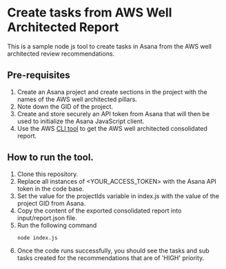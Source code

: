 # Create tasks from AWS Well Architected Report
This is a sample node js tool to create tasks in Asana from the AWS well architected review recommendations.

## Pre-requisites
1. Create an Asana project and create sections in the project with the names of the AWS well architected pillars.
2. Note down the GID of the project.
3. Create and store securely an API token from Asana that will then be used to initialize the Asana JavaScript client.
4. Use the AWS [CLI tool](https://docs.aws.amazon.com/cli/latest/reference/wellarchitected/get-consolidated-report.html) to get the AWS well architected consolidated report.

## How to run the tool.
1. Clone this repository.
2. Replace all instances of <YOUR_ACCESS_TOKEN> with the Asana API token in the code base.
3. Set the value for the projectIds variable in index.js with the value of the project GID from Asana.
4. Copy the content of the exported consolidated report into input/report.json file.
5. Run the following command
   ```
   node index.js
   ```
6. Once the code runs successfully, you should see the tasks and sub tasks created for the recommendations that are of 'HIGH' priority.
